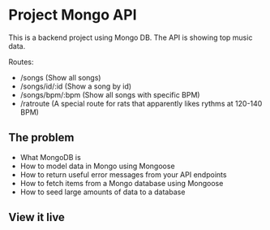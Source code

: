 # Project Mongo API
This is a backend project using Mongo DB. The API is showing top music data.

Routes: 
- /songs (Show all songs)
- /songs/id/:id (Show a song by id)
- /songs/bpm/:bpm (Show all songs with specific BPM) 
- /ratroute (A special route for rats that apparently likes rythms at 120-140 BPM)

## The problem
- What MongoDB is
- How to model data in Mongo using Mongoose
- How to return useful error messages from your API endpoints
- How to fetch items from a Mongo database using Mongoose
- How to seed large amounts of data to a database

## View it live